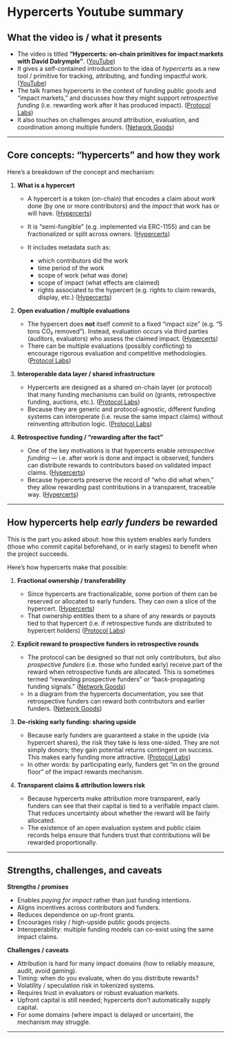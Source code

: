 # Hypercerts Youtube summary

## What the video is / what it presents

- The video is titled **“Hypercerts: on-chain primitives for impact markets with David Dalrymple”**. ([YouTube][1])
- It gives a self-contained introduction to the idea of _hypercerts_ as a new tool / primitive for tracking, attributing, and funding impactful work. ([YouTube][1])
- The talk frames hypercerts in the context of funding public goods and “impact markets,” and discusses how they might support _retrospective funding_ (i.e. rewarding work after it has produced impact). ([Protocol Labs][2])
- It also touches on challenges around attribution, evaluation, and coordination among multiple funders. ([Network Goods][3])

---

## Core concepts: “hypercerts” and how they work

Here’s a breakdown of the concept and mechanism:

1. **What is a hypercert**

   - A hypercert is a token (on-chain) that encodes a claim about _work_ done (by one or more contributors) and the _impact_ that work has or will have. ([Hypercerts][4])
   - It is “semi-fungible” (e.g. implemented via ERC-1155) and can be fractionalized or split across owners. ([Hypercerts][5])
   - It includes metadata such as:

     - which contributors did the work
     - time period of the work
     - scope of work (what was done)
     - scope of impact (what effects are claimed)
     - rights associated to the hypercert (e.g. rights to claim rewards, display, etc.) ([Hypercerts][4])

2. **Open evaluation / multiple evaluations**

   - The hypercert does **not** itself commit to a fixed “impact size” (e.g. “5 tons CO₂ removed”). Instead, evaluation occurs via third parties (auditors, evaluators) who assess the claimed impact. ([Hypercerts][5])
   - There can be multiple evaluations (possibly conflicting) to encourage rigorous evaluation and competitive methodologies. ([Protocol Labs][2])

3. **Interoperable data layer / shared infrastructure**

   - Hypercerts are designed as a shared on-chain layer (or protocol) that many funding mechanisms can build on (grants, retrospective funding, auctions, etc.). ([Protocol Labs][2])
   - Because they are generic and protocol-agnostic, different funding systems can interoperate (i.e. reuse the same impact claims) without reinventing attribution logic. ([Protocol Labs][2])

4. **Retrospective funding / “rewarding after the fact”**

   - One of the key motivations is that hypercerts enable _retrospective funding_ — i.e. after work is done and impact is observed, funders can distribute rewards to contributors based on validated impact claims. ([Hypercerts][5])
   - Because hypercerts preserve the record of “who did what when,” they allow rewarding past contributions in a transparent, traceable way. ([Hypercerts][5])

---

## How hypercerts help _early funders_ be rewarded

This is the part you asked about: how this system enables early funders (those who commit capital beforehand, or in early stages) to benefit when the project succeeds.

Here’s how hypercerts make that possible:

1. **Fractional ownership / transferability**

   - Since hypercerts are fractionalizable, some portion of them can be reserved or allocated to early funders. They can own a slice of the hypercert. ([Hypercerts][4])
   - That ownership entitles them to a share of any rewards or payouts tied to that hypercert (i.e. if retrospective funds are distributed to hypercert holders) ([Protocol Labs][2])

2. **Explicit reward to prospective funders in retrospective rounds**

   - The protocol can be designed so that not only contributors, but also _prospective funders_ (i.e. those who funded early) receive part of the reward when retrospective funds are allocated. This is sometimes termed “rewarding prospective funders” or “back-propagating funding signals.” ([Network Goods][3])
   - In a diagram from the hypercerts documentation, you see that retrospective funders can reward both contributors and earlier funders. ([Network Goods][3])

3. **De-risking early funding: sharing upside**

   - Because early funders are guaranteed a stake in the upside (via hypercert shares), the risk they take is less one-sided. They are not simply donors; they gain potential returns contingent on success. This makes early funding more attractive. ([Protocol Labs][2])
   - In other words: by participating early, funders get “in on the ground floor” of the impact rewards mechanism.

4. **Transparent claims & attribution lowers risk**

   - Because hypercerts make attribution more transparent, early funders can see that their capital is tied to a verifiable impact claim. That reduces uncertainty about whether the reward will be fairly allocated.
   - The existence of an open evaluation system and public claim records helps ensure that funders trust that contributions will be rewarded proportionally.

---

## Strengths, challenges, and caveats

**Strengths / promises**

- Enables _paying for impact_ rather than just funding intentions.
- Aligns incentives across contributors and funders.
- Reduces dependence on up-front grants.
- Encourages risky / high-upside public goods projects.
- Interoperability: multiple funding models can co-exist using the same impact claims.

**Challenges / caveats**

- Attribution is hard for many impact domains (how to reliably measure, audit, avoid gaming).
- Timing: when do you evaluate, when do you distribute rewards?
- Volatility / speculation risk in tokenized systems.
- Requires trust in evaluators or robust evaluation markets.
- Upfront capital is still needed; hypercerts don’t automatically supply capital.
- For some domains (where impact is delayed or uncertain), the mechanism may struggle.

---

[1]: https://www.youtube.com/watch?v=2hOhOdCbBlU&utm_source=chatgpt.com "Hypercerts: on-chain primitives for impact markets with David ... - YouTube"
[2]: https://www.protocol.ai/blog/hypercert-new-primitive/?utm_source=chatgpt.com "Hypercerts: A new primitive for public goods funding"
[3]: https://network-goods.github.io/hypercerts-docs/background?utm_source=chatgpt.com "Background | Hypercerts"
[4]: https://www.hypercerts.org/docs/whitepaper/hypercerts-intro/?utm_source=chatgpt.com "Hypercerts: a New Primitive for Impact Funding Systems"
[5]: https://www.hypercerts.org/assets/files/hypercerts_whitepaper_v0-3e54f05fe1358373c4f32610dd4fb391.pdf?utm_source=chatgpt.com "Hypercerts: A new primitive for impact funding systems (draft v0)"
